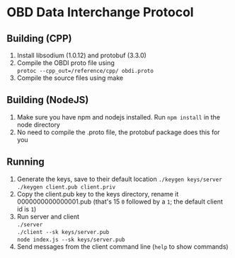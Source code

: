 # OBD Data Interchange Protocol

## Building (CPP)
1. Install libsodium (1.0.12) and protobuf (3.3.0)
2. Compile the OBDI proto file using  
`protoc --cpp_out=/reference/cpp/ obdi.proto`
3. Compile the source files using make

## Building (NodeJS)
1. Make sure you have npm and nodejs installed. Run `npm install` in the node directory
2. No need to compile the .proto file, the protobuf package does this for you

## Running
1. Generate the keys, save to their default location
`./keygen keys/server`  
`./keygen client.pub client.priv`
2. Copy the client.pub key to the keys directory, rename it 0000000000000001.pub (that's 15 `0` followed by a `1`; the default client id is `1`)
3. Run server and client  
`./server`  
`./client --sk keys/server.pub`  
`node index.js --sk keys/server.pub`
4. Send messages from the client command line (`help` to show commands)
